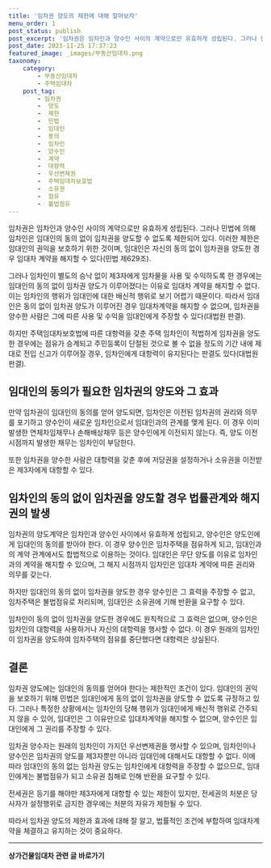 ```yaml
---
title: '임차권 양도의 제한에 대해 알아보자'
menu_order: 1
post_status: publish
post_excerpt: '임차권은 임차인과 양수인 사이의 계약으로만 유효하게 성립된다. 그러나 민법에 의해 임차인은 임대인의 동의 없이 임차권을 양도할 수 없도록 제한되어 있다. 이러한 제한은 임대인의 권익을 보호하기 위한 것이며, 임대인은 자신의 동의 없이 임차권을 양도한 경우 임대차 계약을 해지할 수 있다 민법 제629조 .'
post_date: 2023-11-25 17:37:23
featured_image: _images/부동산임대차.png
taxonomy:
    category:
        - 부동산임대차
        - 주택임대차
    post_tag:
        - 임차권
        -  양도
        -  제한
        -  민법
        -  임대인
        -  동의
        -  임차인
        -  양수인
        -  계약
        -  대항력
        -  우선변제권
        -  주택임대차보호법
        -  소유권
        -  점유
        -  불법점유
---
```



임차권은 임차인과 양수인 사이의 계약으로만 유효하게 성립된다. 그러나 민법에 의해 임차인은 임대인의 동의 없이 임차권을 양도할 수 없도록 제한되어 있다. 이러한 제한은 임대인의 권익을 보호하기 위한 것이며, 임대인은 자신의 동의 없이 임차권을 양도한 경우 임대차 계약을 해지할 수 있다(민법 제629조).

그러나 임차인이 별도의 승낙 없이 제3자에게 임차물을 사용 및 수익하도록 한 경우에는 임대인의 동의 없이 임차권 양도가 이루어졌다는 이유로 임대차 계약을 해지할 수 없다. 이는 임차인의 행위가 임대인에 대한 배신적 행위로 보기 어렵기 때문이다. 따라서 임대인은 동의 없이 임차권 양도가 이루어진 경우 임대차계약을 해지할 수 없으며, 임차권을 양수한 사람은 그에 따른 사용 및 수익을 임대인에게 주장할 수 있다(대법원 판결).

하지만 주택임대차보호법에 따른 대항력을 갖춘 주택 임차인이 적법하게 임차권을 양도한 경우에는 점유가 승계되고 주민등록이 단절된 것으로 볼 수 없을 정도의 기간 내에 제대로 전입 신고가 이루어질 경우, 임차인에게 대항력이 유지된다는 판결도 있다(대법원 판결).

## 임대인의 동의가 필요한 임차권의 양도와 그 효과

만약 임차권이 임대인의 동의를 얻어 양도되면, 임차인은 이전된 임차권의 권리와 의무를 포기하고 양수인이 새로운 임차인으로서 임대인과의 관계를 맺게 된다. 이 경우 이미 발생한 연체차임채무나 손해배상채무 등은 양수인에게 이전되지 않는다. 즉, 양도 이전 시점까지 발생한 채무는 임차인이 부담한다.

또한 임차권을 양수한 사람은 대항력을 갖춘 후에 저당권을 설정하거나 소유권을 이전받은 제3자에게 대항할 수 있다.

## 임차인의 동의 없이 임차권을 양도할 경우 법률관계와 해지권의 발생

임차권의 양도계약은 임차인과 양수인 사이에서 유효하게 성립되고, 양수인은 양도인에게 임대인의 동의를 받아야 한다. 이 경우 양수인은 임차주택을 점유하게 되고, 임대인과의 계약 관계에서도 합법적으로 이용하는 것이다. 임대인은 무단 양도를 이유로 임차인과의 계약을 해지할 수 있으며, 그 해지 시점까지 임차인은 임대차 계약에 따른 권리와 의무를 갖는다.

하지만 임대인의 동의 없이 임차권을 양도한 경우 양수인은 그 효력을 주장할 수 없고, 임차주택은 불법점유로 처리되며, 임대인은 소유권에 기해 반환을 요구할 수 있다.

임차인이 동의 없이 임차권을 양도한 경우에도 원칙적으로 그 효력은 없으며, 양수인은 임차인의 대항력을 사용하거나 자신의 대항력을 행사할 수 없다. 이 경우 원래의 임차인이 임차권을 양도하여 임차주택의 점유를 중단했다면 대항력은 상실된다.

## 결론


임차권 양도에는 임대인의 동의를 얻어야 한다는 제한적인 조건이 있다. 임대인의 권익을 보호하기 위해 민법은 임대인에게 동의 없이 임차권을 양도할 수 없도록 규정하고 있다. 그러나 특정한 상황에서는 임차인의 당해 행위가 임대인에게 배신적 행위로 간주되지 않을 수 있어, 임대인은 그 이유만으로 임대차계약을 해지할 수 없으며, 양수인은 임대인에게 그 권리를 주장할 수 있다.

임차권 양수자는 원래의 임차인이 가지던 우선변제권을 행사할 수 있으며, 임차인이나 양수인은 임차권의 양도를 제3자뿐만 아니라 임대인에 대해서도 대항할 수 없다. 이에 따라 임대인의 동의 없는 임차권 양도는 임차인에게 대항력을 주장할 수 없으므로, 임대인에게는 불법점유가 되고 소유권 침해로 인해 반환을 요구할 수 있다.

전세권은 등기를 해야만 제3자에게 대항할 수 있는 제한이 있지만, 전세권의 처분은 당사자가 설정행위로 금지한 경우에는 처분의 자유가 제한될 수 있다.

따라서 임차권 양도의 제한과 효과에 대해 잘 알고, 법률적인 조건에 부합하여 임대차계약을 체결하고 유지하는 것이 중요하다.
<!-- wp:separator -->
<hr class="wp-block-separator has-alpha-channel-opacity"/>
<!-- /wp:separator -->

<!-- wp:group {"backgroundColor":"base","layout":{"type":"constrained"}} -->
<div class="wp-block-group has-base-background-color has-background"><!-- wp:paragraph {"align":"center","fontSize":"medium"} -->
<p class="has-text-align-center has-large-font-size"><strong>상가건물임대차 관련 글 바로가기</strong></p>
<!-- /wp:paragraph -->


<!-- wp:latest-posts
{"categories":[{"id":22580,"count":19,"description":"","link":"https://uknowlaw.com/category/%ec%83%81%ea%b0%80%ea%b1%b4%eb%ac%bc%ec%9e%84%eb%8c%80%ec%b0%a8/","name":"상가건물임대차","slug":"상가건물임대차","taxonomy":"category","parent":0,"meta":[],"_links":{"self":[{"href":"https://uknowlaw.com/wp-json/wp/v2/categories/22580"}],"collection":[{"href":"https://uknowlaw.com/wp-json/wp/v2/categories"}],"about":[{"href":"https://uknowlaw.com/wp-json/wp/v2/taxonomies/category"}],"wp:post_type":[{"href":"https://uknowlaw.com/wp-json/wp/v2/posts?categories=22580"}],"curies":[{"name":"wp","href":"https://api.w.org/{rel}","templated":true}]}}],"postsToShow":100,"excerptLength":28,"postLayout":"grid","columns":2,"featuredImageAlign":"left","featuredImageSizeSlug":"large","fontSize":"small"} /--></div>
<!-- /wp:group -->